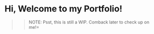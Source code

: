 # Hi, Welcome to my Portfolio!

> > NOTE: Psst, this is still a WIP. Comback later to check up on me!=
